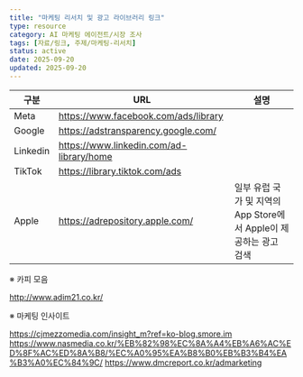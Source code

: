 ```yaml
---
title: "마케팅 리서치 및 광고 라이브러리 링크"
type: resource
category: AI 마케팅 에이전트/시장 조사
tags: [자료/링크, 주제/마케팅-리서치]
status: active
date: 2025-09-20
updated: 2025-09-20
---
```



 | 구분       | URL                                      | 설명                                           |
| -------- | ---------------------------------------- | -------------------------------------------- |
| Meta     | https://www.facebook.com/ads/library     |                                              |
| Google   | https://adstransparency.google.com/      |                                              |
| Linkedin | https://www.linkedin.com/ad-library/home |                                              |
| TikTok   | https://library.tiktok.com/ads           |                                              |
| Apple    | https://adrepository.apple.com/          | 일부 유럽 국가 및 지역의 App Store에서 Apple이 제공하는 광고 검색 |

※ 카피 모음

http://www.adim21.co.kr/


※ 마케팅 인사이트

https://cjmezzomedia.com/insight_m?ref=ko-blog.smore.im
https://www.nasmedia.co.kr/%EB%82%98%EC%8A%A4%EB%A6%AC%ED%8F%AC%ED%8A%B8/%EC%A0%95%EA%B8%B0%EB%B3%B4%EA%B3%A0%EC%84%9C/
https://www.dmcreport.co.kr/admarketing
